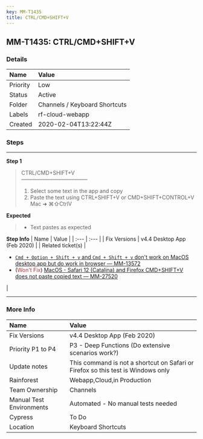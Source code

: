 ```yaml
---
key: MM-T1435
title: CTRL/CMD+SHIFT+V
---
```


## MM-T1435: CTRL/CMD+SHIFT+V

### Details

| Name     | Value                         |
| :------- | :---------------------------- |
| Priority | Low                           |
| Status   | Active                        |
| Folder   | Channels / Keyboard Shortcuts |
| Labels   | rf-cloud-webapp               |
| Created  | 2020-02-04T13:22:44Z          |

### Steps

<hr/>

**Step 1**

> <article>CTRL/CMD+SHIFT+V<br />–––––––––––––––––––––––––<ol><li>Select some text in the app and copy</li><li>Paste the text using CTRL+SHIFT+V or CMD+SHIFT+CONTROL+V <br />Mac ➜ ⌘⇧CtrlV</li></ol></article>

**Expected**

> <article><ul><li>Text pastes as expected</li></ul></article>

**Step Info**
| Name | Value |
| :--- | :--- |
| Fix Versions | v4.4 Desktop App (Feb 2020) |
| Related ticket(s) | <ul><li><a href="https://mattermost.atlassian.net/browse/MM-13572" rel="noopener noreferrer" target="_blank"> `Cmd + Option + Shift + v` and `Cmd + Shift + v` don't work on MacOS desktop app but do work in browser — MM-13572</a></li><li>(<span style="color:rgb(184, 49, 47)">Won't Fix</span>) <a href="https://mattermost.atlassian.net/browse/MM-27520">MacOS - Safari 12 (Catalina) and Firefox CMD+SHIFT+V does not paste copied text — MM-27520</a></li></ul> |

<hr/>

### More Info

| Name                     | Value                                                                            |
| :----------------------- | :------------------------------------------------------------------------------- |
| Fix Versions             | v4.4 Desktop App (Feb 2020)                                                      |
| Priority P1 to P4        | P3 - Deep Functions (Do extensive scenarios work?)                               |
| Update notes             | This command is not a shortcut on Safari or Firefox so this test is Windows only |
| Rainforest               | Webapp,Cloud,in Production                                                       |
| Team Ownership           | Channels                                                                         |
| Manual Test Environments | Automated - No manual tests needed                                               |
| Cypress                  | To Do                                                                            |
| Location                 | Keyboard Shortcuts                                                               |
